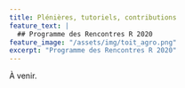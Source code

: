 ```yaml
---
title: Plénières, tutoriels, contributions
feature_text: |
  ## Programme des Rencontres R 2020
feature_image: "/assets/img/toit_agro.png"
excerpt: "Programme des Rencontres R 2020"
---
```


À venir.

